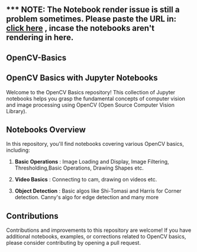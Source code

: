 ## *** NOTE: The Notebook render issue is still a problem sometimes. Please paste the URL in: [click here](https://nbviewer.org/) , incase the notebooks aren't rendering in here.
## OpenCV-Basics
## OpenCV Basics with Jupyter Notebooks

Welcome to the OpenCV Basics repository! This collection of Jupyter notebooks helps you grasp the fundamental concepts of computer vision and image processing using OpenCV (Open Source Computer Vision Library).

## Notebooks Overview

In this repository, you'll find notebooks covering various OpenCV basics, including:

1) **Basic Operations** : Image Loading and Display, Image Filtering, Thresholding,Basic Operations, Drawing Shapes etc.

2) **Video Basics** : Connecting to cam, drawing on videos etc.

3) **Object Detection** : Basic algos like Shi-Tomasi and Harris for Corner detection. Canny's algo for edge detection and many more


## Contributions

Contributions and improvements to this repository are welcome! If you have additional notebooks, examples, or corrections related to OpenCV basics, please consider contributing by opening a pull request.


